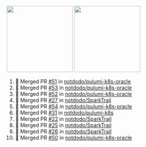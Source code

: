 <a href="https://github.com/notdodo"><img src="https://github-readme-stats.vercel.app/api?username=notdodo&count_private=true&theme=dark" height="180" /></a> <a href="https://github.com/notdodo"><img src="https://github-readme-stats.vercel.app/api/top-langs/?username=notdodo&langs_count=8&theme=dark&hide=tex,java,html,css&layout=compact" height="180" /></a>

<!--START_SECTION:activity-->
1. 🎉 Merged PR [#51](https://github.com/notdodo/pulumi-k8s-oracle/pull/51) in [notdodo/pulumi-k8s-oracle](https://github.com/notdodo/pulumi-k8s-oracle)
2. 🎉 Merged PR [#53](https://github.com/notdodo/pulumi-k8s-oracle/pull/53) in [notdodo/pulumi-k8s-oracle](https://github.com/notdodo/pulumi-k8s-oracle)
3. 🎉 Merged PR [#52](https://github.com/notdodo/pulumi-k8s-oracle/pull/52) in [notdodo/pulumi-k8s-oracle](https://github.com/notdodo/pulumi-k8s-oracle)
4. 🎉 Merged PR [#27](https://github.com/notdodo/SparkTrail/pull/27) in [notdodo/SparkTrail](https://github.com/notdodo/SparkTrail)
5. 🎉 Merged PR [#54](https://github.com/notdodo/pulumi-k8s-oracle/pull/54) in [notdodo/pulumi-k8s-oracle](https://github.com/notdodo/pulumi-k8s-oracle)
6. 🎉 Merged PR [#31](https://github.com/notdodo/pulumi-k8s/pull/31) in [notdodo/pulumi-k8s](https://github.com/notdodo/pulumi-k8s)
7. 🎉 Merged PR [#22](https://github.com/notdodo/SparkTrail/pull/22) in [notdodo/SparkTrail](https://github.com/notdodo/SparkTrail)
8. 🎉 Merged PR [#25](https://github.com/notdodo/SparkTrail/pull/25) in [notdodo/SparkTrail](https://github.com/notdodo/SparkTrail)
9. 🎉 Merged PR [#26](https://github.com/notdodo/SparkTrail/pull/26) in [notdodo/SparkTrail](https://github.com/notdodo/SparkTrail)
10. 🎉 Merged PR [#50](https://github.com/notdodo/pulumi-k8s-oracle/pull/50) in [notdodo/pulumi-k8s-oracle](https://github.com/notdodo/pulumi-k8s-oracle)
<!--END_SECTION:activity-->
